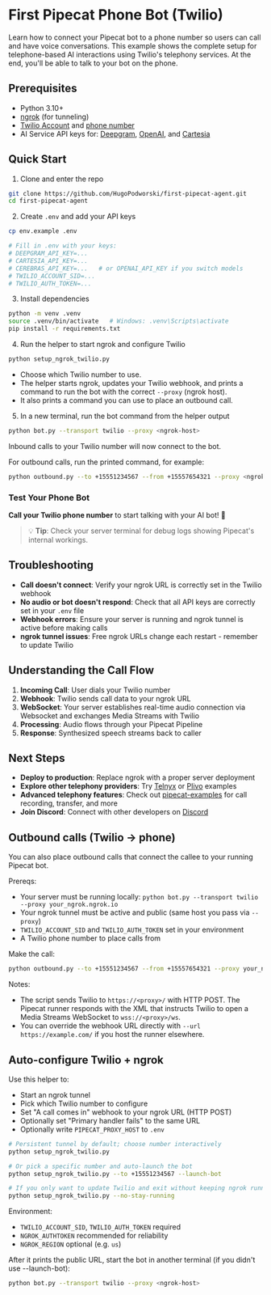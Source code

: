 # First Pipecat Phone Bot (Twilio)

Learn how to connect your Pipecat bot to a phone number so users can call and have voice conversations. This example shows the complete setup for telephone-based AI interactions using Twilio's telephony services. At the end, you'll be able to talk to your bot on the phone.

## Prerequisites

- Python 3.10+
- [ngrok](https://ngrok.com/docs/getting-started/) (for tunneling)
- [Twilio Account](https://www.twilio.com/login) and [phone number](https://help.twilio.com/articles/223135247-How-to-Search-for-and-Buy-a-Twilio-Phone-Number-from-Console)
- AI Service API keys for: [Deepgram](https://console.deepgram.com/signup), [OpenAI](https://auth.openai.com/create-account), and [Cartesia](https://play.cartesia.ai/sign-up)

## Quick Start

1) Clone and enter the repo

```bash
git clone https://github.com/HugoPodworski/first-pipecat-agent.git
cd first-pipecat-agent
```

2) Create `.env` and add your API keys

```bash
cp env.example .env
```

```bash
# Fill in .env with your keys:
# DEEPGRAM_API_KEY=...
# CARTESIA_API_KEY=...
# CEREBRAS_API_KEY=...   # or OPENAI_API_KEY if you switch models
# TWILIO_ACCOUNT_SID=...
# TWILIO_AUTH_TOKEN=...
```

3) Install dependencies

```bash
python -m venv .venv
source .venv/bin/activate   # Windows: .venv\Scripts\activate
pip install -r requirements.txt
```

4) Run the helper to start ngrok and configure Twilio

```bash
python setup_ngrok_twilio.py
```

- Choose which Twilio number to use.
- The helper starts ngrok, updates your Twilio webhook, and prints a command to run the bot with the correct `--proxy` (ngrok host).
- It also prints a command you can use to place an outbound call.

5) In a new terminal, run the bot command from the helper output

```bash
python bot.py --transport twilio --proxy <ngrok-host>
```

Inbound calls to your Twilio number will now connect to the bot.

For outbound calls, run the printed command, for example:

```bash
python outbound.py --to +15551234567 --from +15557654321 --proxy <ngrok-host>
```

### Test Your Phone Bot

**Call your Twilio phone number** to start talking with your AI bot! 🚀

> 💡 **Tip**: Check your server terminal for debug logs showing Pipecat's internal workings.

## Troubleshooting

- **Call doesn't connect**: Verify your ngrok URL is correctly set in the Twilio webhook
- **No audio or bot doesn't respond**: Check that all API keys are correctly set in your `.env` file
- **Webhook errors**: Ensure your server is running and ngrok tunnel is active before making calls
- **ngrok tunnel issues**: Free ngrok URLs change each restart - remember to update Twilio

## Understanding the Call Flow

1. **Incoming Call**: User dials your Twilio number
2. **Webhook**: Twilio sends call data to your ngrok URL
3. **WebSocket**: Your server establishes real-time audio connection via Websocket and exchanges Media Streams with Twilio
4. **Processing**: Audio flows through your Pipecat Pipeline
5. **Response**: Synthesized speech streams back to caller

## Next Steps

- **Deploy to production**: Replace ngrok with a proper server deployment
- **Explore other telephony providers**: Try [Telnyx](https://github.com/pipecat-ai/pipecat-examples/tree/main/telnyx-chatbot) or [Plivo](https://github.com/pipecat-ai/pipecat-examples/tree/main/plivo-chatbot) examples
- **Advanced telephony features**: Check out [pipecat-examples](https://github.com/pipecat-ai/pipecat-examples) for call recording, transfer, and more
- **Join Discord**: Connect with other developers on [Discord](https://discord.gg/pipecat)

## Outbound calls (Twilio → phone)

You can also place outbound calls that connect the callee to your running Pipecat bot.

Prereqs:
- Your server must be running locally: `python bot.py --transport twilio --proxy your_ngrok.ngrok.io`
- Your ngrok tunnel must be active and public (same host you pass via `--proxy`)
- `TWILIO_ACCOUNT_SID` and `TWILIO_AUTH_TOKEN` set in your environment
- A Twilio phone number to place calls from

Make the call:

```bash
python outbound.py --to +15551234567 --from +15557654321 --proxy your_ngrok.ngrok.io
```

Notes:
- The script sends Twilio to `https://<proxy>/` with HTTP POST. The Pipecat runner responds with the XML that instructs Twilio to open a Media Streams WebSocket to `wss://<proxy>/ws`.
- You can override the webhook URL directly with `--url https://example.com/` if you host the runner elsewhere.

## Auto-configure Twilio + ngrok

Use this helper to:
- Start an ngrok tunnel
- Pick which Twilio number to configure
- Set "A call comes in" webhook to your ngrok URL (HTTP POST)
- Optionally set "Primary handler fails" to the same URL
- Optionally write `PIPECAT_PROXY_HOST` to `.env`

```bash
# Persistent tunnel by default; choose number interactively
python setup_ngrok_twilio.py

# Or pick a specific number and auto-launch the bot
python setup_ngrok_twilio.py --to +15551234567 --launch-bot

# If you only want to update Twilio and exit without keeping ngrok running:
python setup_ngrok_twilio.py --no-stay-running
```

Environment:
- `TWILIO_ACCOUNT_SID`, `TWILIO_AUTH_TOKEN` required
- `NGROK_AUTHTOKEN` recommended for reliability
- `NGROK_REGION` optional (e.g. `us`)

After it prints the public URL, start the bot in another terminal (if you didn't use --launch-bot):

```bash
python bot.py --transport twilio --proxy <ngrok-host>
```